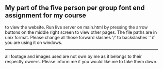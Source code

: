 My part of the five person per group font end assignment for my course
--------------------------------------------------------------------------

to view the website. Run live server on main.html by pressing the arrow buttons on the middle right screen to view other pages. The file paths are in unix format. Please change all those forward slashes '/' to backslashes '\' if you are using it on windows.

-----------------------------------------------------------------------------------

all footage and images used are not own by me as it belongs to their respectly owners. Please inform me if you would like me to take them down.
